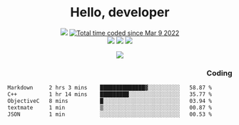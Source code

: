 # <div align='center' >Hello, developer</div>

<div align='center'>
  <a ><img src="https://img.shields.io/badge/dynamic/json?url=https%3A%2F%2Fapi.swo.moe%2Fstats%2Fgithub%2FFree-Aaron-Li&query=count&color=181717&label=GitHub&labelColor=282c34&logo=github&suffix=+follows&cacheSeconds=3600"></a>
  <a href="https://wakatime.com/@fe40087f-8eae-48dc-9950-ad0633db1591"><img src="https://wakatime.com/badge/user/fe40087f-8eae-48dc-9950-ad0633db1591.svg" alt="Total time coded since Mar 9 2022" /></a>
</div>
<div align='center'>
  <a><img src="https://img.shields.io/badge/c%2Fc%2B%2B%2Fc%23-%2375664d"></a> 
  <a><img src="https://img.shields.io/badge/Kotlin%20-%20%2375664D"></a> 
  <a><img src="https://img.shields.io/badge/Shell-75664D"></a> 
</div>

<p align="center">
  <img src="https://readme-typing-svg.demolab.com/?lines=你好!+开发者;Hello!+ developer&font=Fira%20Code&center=true&width=380&height=50&duration=4000&pause=1000">
</p>


<div align='right'>
  <h3>Coding</h3>
</div>

<!--START_SECTION:waka-->

```txt
Markdown     2 hrs 3 mins    ██████████████▓░░░░░░░░░░   58.87 %
C++          1 hr 14 mins    █████████░░░░░░░░░░░░░░░░   35.77 %
ObjectiveC   8 mins          █░░░░░░░░░░░░░░░░░░░░░░░░   03.94 %
textmate     1 min           ▒░░░░░░░░░░░░░░░░░░░░░░░░   00.87 %
JSON         1 min           ░░░░░░░░░░░░░░░░░░░░░░░░░   00.53 %
```

<!--END_SECTION:waka-->




